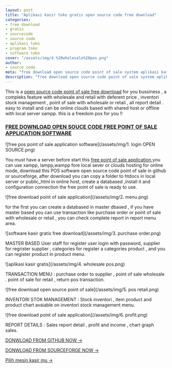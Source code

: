 ```yaml
---
layout: post
title: "Aplikasi kasir toko gratis open source code free download"
categories: 
- free download
- gratis
- sourcecode
- source code
- aplikasi toko
- program toko
- software toko
cover: "/assets/img/4.%20wholesale%20pos.png"
author:
- source code
meta: "free download open source code point of sale system aplikasi kasir toko gratis download dengan full kode"
description: "free download open source code point of sale system aplikasi kasir toko gratis download dengan full kode"
---
```

This is a [open source code point of sale free download]({{page.url}}) for you bussiness , a compleks feature with wholesale and retail with deferent price , inventori stock management , point of sale with wholesale or retail , all report detail . easy to install and can be online clouds based with shared host or offline with local server xampp. this is a freedom pos for you !!



### **[FREE DOWNLOAD OPEN SOUCE CODE FREE POINT OF SALE APPLICATION SOFTWARE]({{page.url}})**

![free pos point of sale application software](/assets/img/1. login OPEN SOURCE.png)

You must have a server before start this [free point of sale application]({{page.url}}),you can use xampp, lampp,wampp fore local sever or clouds hosting for online mode, download this POS software open source code point of sale in github or sourceforge, after download you can copy a folder to htdocs in local server or public_html in online host, create a databased ,install it and configuration connection the free point of sale is ready to use.

![free download point of sale application](/assets/img/2. menu.png)

for the first you can create a databased in master dbased , if you have master based you can use transaction like purchase order or point of sale with wholesale or retail , you can check complete report in report menu area.

![software kasir gratis free download](/assets/img/3. purchase order.png)


MASTER BASED User staff for register user login with password, supplier for regrister supplier , categories for register a categories product , and you can register product in product menu.


![aplikasi kasir gratis](/assets/img/4. wholesale pos.png)


TRANSACTION MENU : purchase order to supplier , point of sale wholesale . point of sale for retail , return pos transaction.


![free download open source point of sale](/assets/img/5. pos retail.png)



INVENTORI STOK MANAGEMENT : Stock inventori , item product and product chart avaiable on inventori stock management menu.



![free download point of sale application](/assets/img/6. profit.png)



REPORT DETAILS : Sales report detail , profit and income , chart graph sales.



[DONWLOAD FROM GITHUB NOW →](https://mesinkasir.github.io/cleanpos-opensource/)


[DONWLOAD FROM SOURCEFORGE NOW →](https://sourceforge.net/projects/open-source-pos-cleanpos/)


[Pilih mesin kasir mu →](/hardware)
